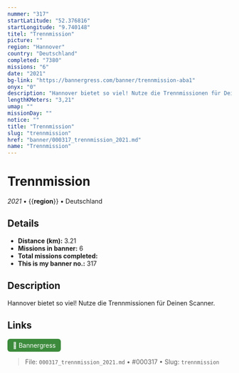 ```yaml
---
nummer: "317"
startLatitude: "52.376816"
startLongitude: "9.740148"
titel: "Trennmission"
picture: ""
region: "Hannover"
country: "Deutschland"
completed: "7380"
missions: "6"
date: "2021"
bg-link: "https://bannergress.com/banner/trennmission-aba1"
onyx: "0"
description: "Hannover bietet so viel! Nutze die Trennmissionen für Deinen Scanner."
lengthKMeters: "3,21"
umap: ""
missionDay: ""
notice: ""
title: "Trennmission"
slug: "trennmission"
href: "banner/000317_trennmission_2021.md"
name: "Trennmission"
---
```

# Trennmission

*2021* • {{__region__}} • Deutschland





## Details
- **Distance (km):** 3.21
- **Missions in banner:** 6
- **Total missions completed:** 
- **This is my banner no.:** 317



## Description
Hannover bietet so viel! Nutze die Trennmissionen für Deinen Scanner.



## Links
<a href="https://bannergress.com/banner/trennmission-aba1" target="_blank" style="display:inline-block;margin-right:8px;padding:6px 12px;background:#3c8b3c;color:#fff;text-decoration:none;border-radius:6px;">🔗 Bannergress</a>



> File: `000317_trennmission_2021.md` • #000317 • Slug: `trennmission`
